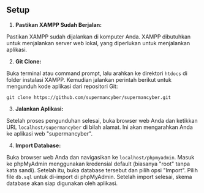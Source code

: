 ## Setup

1. **Pastikan XAMPP Sudah Berjalan:**

Pastikan XAMPP sudah dijalankan di komputer Anda. XAMPP dibutuhkan untuk menjalankan server web lokal, yang diperlukan untuk menjalankan aplikasi.

2. **Git Clone:**

Buka terminal atau command prompt, lalu arahkan ke direktori `htdocs` di folder instalasi XAMPP. Kemudian jalankan perintah berikut untuk mengunduh kode aplikasi dari repositori Git:
```
git clone https://github.com/supermancyber/supermancyber.git
```

3. **Jalankan Aplikasi:**

Setelah proses pengunduhan selesai, buka browser web Anda dan ketikkan URL `localhost/supermancyber` di bilah alamat. Ini akan mengarahkan Anda ke aplikasi web "supermancyber".

4. **Import Database:**

Buka browser web Anda dan navigasikan ke `localhost/phpmyadmin`. Masuk ke phpMyAdmin menggunakan kredensial default (biasanya "root" tanpa kata sandi). Setelah itu, buka database tersebut dan pilih opsi "Import". Pilih file `db.sql` untuk di-import di phpMyAdmin. Setelah import selesai, skema database akan siap digunakan oleh aplikasi.